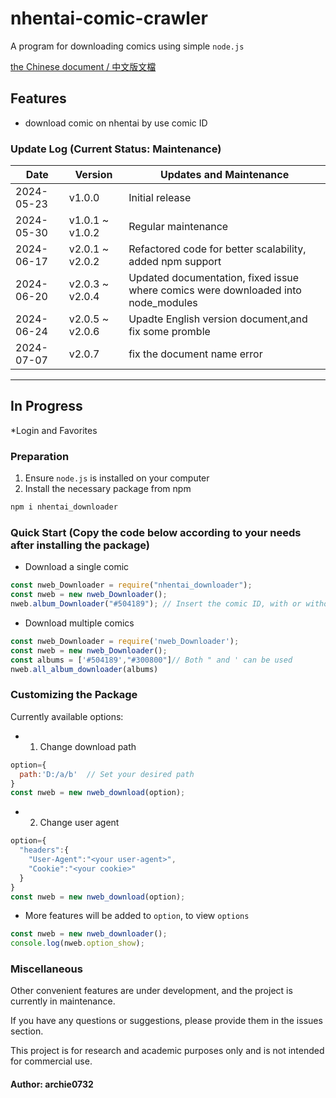 # nhentai-comic-crawler

A program for downloading comics using simple `node.js`

[the Chinese document / 中文版文檔](./chinese_readme.md)

## Features

* download comic on nhentai by use comic ID

### Update Log (Current Status: Maintenance)

|Date|Version|Updates and Maintenance|
|----|-------|----|
|2024-05-23|v1.0.0|Initial release|
|2024-05-30|v1.0.1 ~ v1.0.2|Regular maintenance|
|2024-06-17|v2.0.1 ~ v2.0.2|Refactored code for better scalability, added npm support|
|2024-06-20|v2.0.3 ~ v2.0.4|Updated documentation, fixed issue where comics were downloaded into node_modules|
|2024-06-24|v2.0.5 ~ v2.0.6|Upadte English version document,and fix some promble|
|2024-07-07|v2.0.7|fix the document name error|

***

## In Progress

*Login and Favorites

### Preparation

1. Ensure `node.js` is installed on your computer
2. Install the necessary package from npm

```bash
npm i nhentai_downloader
```

### Quick Start (Copy the code below according to your needs after installing the package)

* Download a single comic

```js
const nweb_Downloader = require("nhentai_downloader");
const nweb = new nweb_Downloader();
nweb.album_Downloader("#504189"); // Insert the comic ID, with or without the #

```
  
* Download multiple comics

```js
const nweb_Downloader = require('nweb_Downloader');
const nweb = new nweb_Downloader();
const albums = ['#504189',"#300800"]// Both " and ' can be used
nweb.all_album_downloader(albums)
```

### Customizing the Package

Currently available options:

* 1. Change download path

```js
option={
  path:'D:/a/b'  // Set your desired path
}
const nweb = new nweb_download(option);
```

* 2. Change user agent

```js
option={
  "headers":{
    "User-Agent":"<your user-agent>",
    "Cookie":"<your cookie>"
  }
}
const nweb = new nweb_download(option);
```

* More features will be added to `option`, to view `options`

```js
const nweb = new nweb_downloader();
console.log(nweb.option_show);
```

### Miscellaneous

Other convenient features are under development, and the project is currently in maintenance.

If you have any questions or suggestions, please provide them in the issues section.

This project is for research and academic purposes only and is not intended for commercial use.

#### Author: archie0732
